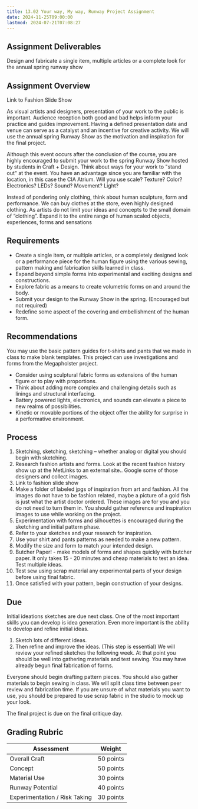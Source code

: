 ```yaml
---
title: 13.02 Your way, My way, Runway Project Assignment
date: 2024-11-25T09:00:00
lastmod: 2024-07-21T07:08:27
---
```


## Assignment Deliverables

Design and fabricate a single item, multiple articles or a complete look for the annual spring runway show

## Assignment Overview

Link to Fashion Slide Show

As visual artists and designers, presentation of your work to the public is important. Audience reception both good and bad helps inform your practice and guides improvement. Having a defined presentation date and venue can serve as a catalyst and an incentive for creative activity. We will use the annual spring Runway Show as the motivation and inspiration for the final project.

Although this event occurs after the conclusion of the course, you are highly encouraged to submit your work to the spring Runway Show hosted by students in Craft + Design. Think about ways for your work to "stand out" at the event. You have an advantage since you are familiar with the location, in this case the CIA Atrium. Will you use scale? Texture? Color? Electronics? LEDs? Sound? Movement? Light?

Instead of pondering only clothing, think about human sculpture, form and performance. We can buy clothes at the store, even highly designed clothing. As artists do not limit your ideas and concepts to the small domain of “clothing”. Expand it to the entire range of human scaled objects, experiences, forms and sensations

## Requirements

- Create a single item, or multiple articles, or a completely designed look or a performance piece for the human figure using the various sewing, pattern making and fabrication skills learned in class.
- Expand beyond simple forms into experimental and exciting designs and constructions.
- Explore fabric as a means to create volumetric forms on and around the body.
- Submit your design to the Runway Show in the spring. (Encouraged but not required)
- Redefine some aspect of the covering and embellishment of the human form.

## Recommendations

You may use the basic pattern guides for t-shirts and pants that we made in class to make blank templates. This project can use investigations and forms from the Megapholster project.

- Consider using sculptural fabric forms as extensions of the human figure or to play with proportions.
- Think about adding more complex and challenging details such as linings and structural interfacing.
- Battery powered lights, electronics, and sounds can elevate a piece to new realms of possibilities.
- Kinetic or movable portions of the object offer the ability for surprise in a performative environment.

## Process

1. Sketching, sketching, sketching – whether analog or digital you should begin with sketching.
2. Research fashion artists and forms. Look at the recent fashion history show up at the MetLinks to an external site.. Google some of those designers and collect images.
3. Link to fashion slide show
4. Make a folder of labeled jpgs of inspiration from art and fashion. All the images do not have to be fashion related, maybe a picture of a gold fish is just what the artist doctor ordered. These images are for you and you do not need to turn them in. You should gather reference and inspiration images to use while working on the project.
5. Experimentation with forms and silhouettes is encouraged during the sketching and initial pattern phase.
6. Refer to your sketches and your research for inspiration.
7. Use your shirt and pants patterns as needed to make a new pattern.
8. Modify the size and form to match your intended design.
9. Butcher Paper! - make models of forms and shapes quickly with butcher paper. It only takes 15 - 20 minutes and cheap materials to test an idea. Test multiple ideas.
10. Test sew using scrap material any experimental parts of your design before using final fabric.
11. Once satisfied with your pattern, begin construction of your designs.

## Due

Initial ideations sketches are due next class. One of the most important skills you can develop is idea generation. Even more important is the ability to develop and refine initial ideas.

1. Sketch lots of different ideas.
2. Then refine and improve the ideas. (This step is essential) We will review your refined sketches the following week. At that point you should be well into gathering materials and test sewing. You may have already begun final fabrication of forms.

Everyone should begin drafting pattern pieces. You should also gather materials to begin sewing in class. We will split class time between peer review and fabrication time. If you are unsure of what materials you want to use, you should be prepared to use scrap fabric in the studio to mock up your look.

The final project is due on the final critique day.

## Grading Rubric

<div class="responsive-table-markdown">

| Assessment                    | Weight    |
| ----------------------------- | --------- |
| Overall Craft                 | 50 points |
| Concept                       | 50 points |
| Material Use                  | 30 points |
| Runway Potential              | 40 points |
| Experimentation / Risk Taking | 30 points |

</div>
